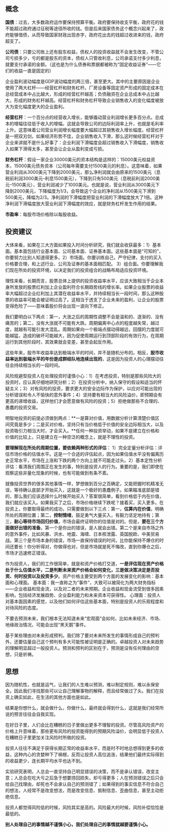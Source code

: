 ## 概念

**国债**：过去，大多数政府运作要保持预算平衡。政府要保持收支平衡，政府花的钱不能超过政府通过征税等途径所收的钱。但是后来国家债务这个概念兴起来了，政府能够借债，从而导致国家财政出现赤字，政府花出去的钱超过收进来的钱，政府超支了。

**公司债**：只要公司账上还有股东权益，债权人的投资收益就不会发生改变，不管公司亏损多少，亏的都是股东的资本，债权人只管收利息，公司承诺支付多少利息，就要支付承诺的金额。（这也是为什么债券和票据都被称为“固定收益证券”——它们的收益一直是固定的）

企业盈利波动幅度是GDP波动幅度的两三倍，甚至更大。其中的主要原因是企业使用了两大杠杆——经营杠杆和财务杠杆。厂房设备等固定资产形成的固定成本在总经营成本中占比越大，形成的经营杠杆越高；负债融资在企业总成本中占比越大，形成的财务杠杆越高。经营杠杆和财务杠杆导致企业销售收入的变化幅度被放大为变化幅度更大的企业盈利。

**经营杠杆**：一个百分点的经营收入增长，能够撬动营业利润增长更多百分点。总成本的增幅往往低于收入的增幅。这就会导致公司的边际利润率上升，也就是毛利率上升。这意味着公司营业利润增长幅度要大幅超过其销售收入增长幅度。经营杠杆是一把双刃剑，如果经济形势不佳，企业销售收入下滑，那么这时候经营杠杆对于企业来讲就不是什么好事了：企业利润下滑幅度会超过销售收入下滑幅度，销售收入如果下滑得太多，甚至会让企业从盈利变成亏损。

**财务杠杆**：假设一家企业30000美元的资本结构是这样的：15000美元权益资本，15000美元债务资本（公司每年需要支付1500美元的利息）。这意味着，如果营业利润从3000美元下降到2000美元，那么净利润就会由原来的1500美元（息税前利润3000美元–利息1500美元），下降到只有500美元（息税前利润2000美元–1500美元），营业利润减少了1000美元。也就是说，营业利润从3000美元下降到2000美元，下降幅度为1/3，会导致这个企业的净利润从1500美元下滑到500美元，降幅为2/3。净利润的下滑幅度把营业利润的下滑幅度放大了1倍。这种净利润下滑幅度放大营业利润下滑幅度的效应，就是财务杠杆发生作用的结果。

**市盈率**：每股市场价格除以每股收益。

## 投资建议

大体来看，如果在三大方面如果投入时间分析研究，我们就会收获最多：1）基本面。基本面包括行业基本面、公司基本面、证券基本面。这些基本面是“可知的”，你要努力比别人知道得更多。2）市场面。你要训练自己，严守纪律，支付的买入价格要合理，和上述行业、公司及证券的基本面相匹配。 3）组合面。你要理解我们现在所处的投资环境，以决定我们的投资组合的战略布局适应投资环境。

理性来看，长期而言，股票总体上提供的投资收益率水平，应该大致相当于企业本身所发放的股票红利加上企业盈利符合长期趋势线的增长率。如果企业股票的收益率大幅超过企业红利加上其潜在收益率水平，并持续相当长一段时间，那么这种股票的收益率可能会被证明过高了。这相当于透支了企业未来的盈利，让企业的股票变得危险了——意味着股价将会出现一波向下修正。

我们要明白以下两点：第一，大涨之后的周期性调整不会是温和的、逐渐的、没有痛苦的；第二，没有大涨就不可能有大跌。周期偏离中心点的程度越失常，越过度，就越有可能引发大混乱。周期如果向一个极端点摆动得越远，回摆的力度就可能越猛，造成的破坏可能越大，因为促使周期运行到顶部阶段的有效行为，在周期运行到其他阶段时，其效果就会变差，甚至会起反作用。

这些年来，股市年收益率达到极端水平的时间，并不是随机分布的。相反，**股市收益率达到极端水平的年份是成群结队地连续出现的**，这是因为投资人的心理摆动往往会持续相当长的一段时间。

风险规避型投资人在处理投资时谨慎小心：1）在考虑投资，特别是那些风险大的投资时，应认真仔细地研究分析；2）在投资分析中，纳入保守的假设和适当的怀疑主义；3）对有风险的投资，要求更大的安全边际作为保护，以应对可能出现的分析错误和令人不愉快的意外事件；4）坚持要有相当大的风险溢价，即预期会有更高的递增收益，这样他们才会愿意做有风险的投资；5）拒绝做那些不合理的、愚蠢的投资交易。

明智地投资的前提必须做到两点：**一是算对价值，用数据分析计算清楚价值区间究竟是多少；二是买对价格，坚持只有当价格低于价值的安全边际相当大，以及投资吸引力相当大时，才会买入。**任何一种投资举动，如果不是建立在价格和价值的比较上，只是建立在一种空泛的概念上，就是不理性的投资。

**要理解现在所处的周期位置，要依赖两种形式的评估**： 1）完全定量分析评估：评估市场价格的估值水平。这是一个合适的评估起点，因为如果估值水平没有偏离历史正常水平，市场在上涨和下跌的两个方向上就不可能走过头。2）基本定性分析评估：看清我们周围正在发生的事，特别是投资人的行为。重要的是，我们即使在观察这些非量化现象的时候，也有可能做到有条不紊。

就像投资世界的很多其他事情一样，梦想做到百分之百确定，又能把握时机精准无误，等待确认底部才开始买入，这就是一个极好的愚蠢例子。如果瞄准底部是错的，那么我们应该选择什么时候开始买入？答案很简单，看到价格低于内在价值，我们就应该买入。如果我买了之后，市场价格继续下跌呢？接着买，买入更多。在投资上，你要取得最终的成功，只需要做到以下三点：第一，**估算内在价值**，明确所处的周期位置；第二，**控制情绪**，鼓足勇气大量买入，有毅力坚定地持有；第三，**耐心等待市场回归价值**，市场会最终证明你的估值是对的。但是，**要在三个方面做好出错的准备**。第一个是你出的错误，是人就会出错。第二个是来自市场之外的意外事件，比如风暴、洪水、地震、海啸、日本核泄露、英国脱欧、中美贸易战。第三个是市场本身的错误，市场一直保持错误的时间，比你能保持不爆仓的时间还要长！你分析得对，你做得也对，但是市场就是死不悔改，直到你爆仓之后，市场才迅速修正错误。

作为投资人，我们的工作很简单，就是和资产价格打交道，**一是评估现在资产价格处于什么估值水平，二是判断未来资产价格会如何变化，三是做决策决定是否投资、何时投资以及投资多少**。资产价格主要受到两个方面的发展变化的影响：基本面和心理面。 基本面：我一直称之为“事件”，大致可以被简化为两大财务指标——企业收益和现金流，以及对二者的未来预期。企业收益和现金流受到很多因素影响，包括经济发展趋势、企业盈利能力和未来资本可获得性。 心理面：投资人对基本面因素的感觉，以及他们如何评估这些基本面，特别是投资人的乐观程度和对待风险的态度。

不要去预测未来，我们根本无法知道未来“宏观面”会如何，比如未来经济、市场、地缘政治情况，可能会出现“黑天鹅”事件。

基于某些理由对未来形成预判。我们除了要对未来所发生的事情形成自己的预判外，还要估量自己这个预判有多大可能性被证明是正确的。卓越投资人对未来趋势的理解明显超过一般投资人。预测和预判的区别在于，预测是没有任何理由的空想，只是祈祷。

## 思想

因为随机性，也就是运气，让我们的人生难以预测，难以制定规则，难以永保安全。因此我们寻找那些可以让自己理解事物的解释，而且经常做过了头。我们在投资上确实如此，在生活的其他方面也是如此。

结果是你想什么，就会做什么，你做什么，最终就会得到什么，这就是我们经常所说的预言往往会自我实现。

在好日子里，人们会比在糟糕的日子里做出更多不理智的投资。尽管高风险资产的价格上升意味着，那些更有风险的投资能得到的预期风险溢价，会明显低于投资人在糟糕日子里更加关注风险时所做的投资。

投资人往往不满足于获得长期正常的收益率水平，而是时不时地总想得到更多的收益，这种内心的贪婪种下了祸根，反而让投资人高位追涨，结果他们最终实际得到的收益更少，连长期平均水平也达不到。

实验研究表明，人总会一直坚持自己明显错误的决策，而不是承认错误，改变主意；人总会在吃大亏之后急于想要捞回损失，却亏得更多；人在预测错误之后只会给自己找理由，却死也不会承认自己的预测错了；如果得到的事实信息不符合自己的想法，人经常不是改变想法，而是改变信息、抵制信息、歪曲信息，甚至主动拒绝信息。

投资人都觉得风险低的时候，风险其实是高的。风险最大的时候，风险补偿恰恰是最低的。

**别人处理自己的事情越不谨慎小心，我们处理自己的事情就越要谨慎小心。**

